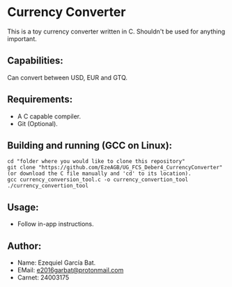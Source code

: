 # Currency Converter

This is a toy currency converter written in C. Shouldn't be used for anything important.

## Capabilities:
Can convert between USD, EUR and GTQ.

## Requirements:
- A C capable compiler.
- Git (Optional).

## Building and running (GCC on Linux):
```
cd "folder where you would like to clone this repository"
git clone "https://github.com/EzeAGB/UG_FCS_Deber4_CurrencyConverter" (or download the C file manually and 'cd' to its location).
gcc currency_conversion_tool.c -o currency_convertion_tool
./currency_convertion_tool
```
## Usage:
- Follow in-app instructions.

## Author:
- Name: Ezequiel García Bat.
- EMail: e2016garbat@protonmail.com
- Carnet: 24003175

